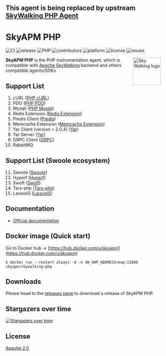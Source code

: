 ## This agent is being replaced by upstream [SkyWalking PHP Agent](https://github.com/apache/skywalking-php)

SkyAPM PHP
==========
![CI](https://github.com/SkyAPM/SkyAPM-php-sdk/workflows/CI/badge.svg)
![release](https://img.shields.io/github/release/SkyAPM/SkyAPM-php-sdk.svg)
![PHP](https://img.shields.io/badge/PHP-%3E%3D%207.0-brightgreen.svg)
![contributors](https://img.shields.io/github/contributors/SkyAPM/SkyAPM-php-sdk.svg)
![platform](https://img.shields.io/badge/platform-macos%20%7C%20linux-brightgreen.svg)
![license](https://img.shields.io/badge/license-Apache%202.0-green.svg)
![issues](https://img.shields.io/github/issues/SkyAPM/SkyAPM-php-sdk.svg)


<img src="https://skyapmtest.github.io/page-resources/SkyAPM/skyapm.png" alt="Sky Walking logo" height="90px" align="right" />

**SkyAPM PHP** is the PHP instrumentation agent, which is compatible with [Apache SkyWalking](https://github.com/apache/skywalking) backend and others compatible agents/SDKs

## Support List
1. cURL ([PHP cURL](https://www.php.net/manual/en/book.curl.php))
2. PDO ([PHP PDO](https://www.php.net/manual/en/book.pdo.php))
3. Mysqli ([PHP Mysqli](https://www.php.net/manual/en/book.mysqli.php))
4. Redis Extension ([Redis Extension](https://github.com/phpredis/phpredis))
5. Predis Client ([Predis](https://packagist.org/packages/predis/predis))
6. Memcache Extension ([Memcache Extension](https://www.php.net/manual/en/book.memcached.php))
7. Yar Client (version > 2.0.4) ([Yar](https://www.php.net/manual/en/book.yar.php))
8. Yar Server ([Yar](https://www.php.net/manual/en/book.yar.php))
9. GRPC Client ([GRPC](https://github.com/grpc/grpc-php))
10. RabbitMQ

## Support List (Swoole ecosystem)
11. Swoole ([Swoole](https://github.com/swoole/swoole-src))
12. Hyperf ([Hyperf](https://github.com/hyperf/hyperf))
13. Swoft ([Swoft](https://github.com/swoft-cloud/swoft))
14. Tars-php ([Tars-php](https://github.com/TarsPHP/TarsPHP))
15. LaravelS ([LaravelS](https://github.com/hhxsv5/laravel-s))

## Documentation
* [Official documentation](docs/README.md)

## Docker image (Quick start)
Go to Docker hub -> [https://hub.docker.com/u/skyapm](https://hub.docker.com/u/skyapm)
```shell script
$ docker run --restart always -d -e SW_OAP_ADDRESS=oap:11800 skyapm/skywalking-php
```

## Downloads
Please head to the [releases page](https://pecl.php.net/package/skywalking) to download a release of SkyAPM PHP.

## Stargazers over time

[![Stargazers over time](https://starchart.cc/SkyAPM/SkyAPM-php-sdk.svg)](https://starchart.cc/SkyAPM/SkyAPM-php-sdk)

## License
[Apache 2.0](LICENSE)
